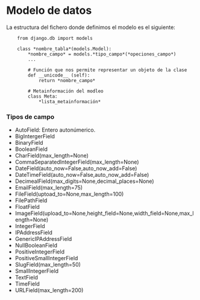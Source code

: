 # Modelo de datos

La estructura del fichero donde definimos el modelo es el siguiente:

		from django.db import models
		
		class *nombre_tabla*(models.Model):
    		*nombre_campo* = models.*tipo_campo*(*opeciones_campo*)
    		...

    		# Función que nos permite representar un objeto de la clase
    		def __unicode__ (self):
    			return *nombre_campo*

    		# Metainformación del modleo
    		class Meta:
    			*lista_metainformación*

### Tipos de campo

* AutoField: Entero autonúmerico.
* BigIntergerField
* BinaryField
* BooleanField
* CharField(max_length=None)
* CommaSeparatedIntegerField(max_length=None)
* DateField(auto_now=False,auto_now_add=False)
* DateTimeField(auto_now=False,auto_now_add=False)
* DecimealField(max_digits=None,decimal_places=None)
* EmailField(max_length=75)
* FileField(uptoad_to=None,max_length=100)
* FilePathField
* FloatField
* ImageField(upload_to=None,height_field=None,width_field=None,max_length=None)
* IntegerField
* IPAddressField
* GenericIPAddressField
* NullBooleanField
* PositiveIntegerField
* PositiveSmallIntegerField
* SlugField(max_length=50)
* SmallIntegerField
* TextField
* TimeField
* URLField(max_length=200)